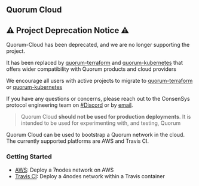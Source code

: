 ## Quorum Cloud

## ⚠️ Project Deprecation Notice ⚠️

Quorum-Cloud has been deprecated, and we are no longer supporting the project.

It has been replaced by [quorum-terraform](https://github.com/ConsenSys/quorum-terraform) and [quorum-kubernetes](https://github.com/ConsenSys/quorum-kubernetes) that offers wider compatibility with Quorum products and cloud providers

We encourage all users with active projects to migrate to [quorum-terraform](https://github.com/ConsenSys/quorum-terraform) or [quorum-kubernetes](https://github.com/ConsenSys/quorum-kubernetes)

If you have any questions or concerns, please reach out to the ConsenSys protocol engineering team on [#Discord](https://chat.consensys.net) or by [email](mailto:quorum@consensys.net).

> Quorum Cloud **should not be used for production deployments**.  It is intended to be used for experimenting with, and testing, Quorum

Quorum Cloud can be used to bootstrap a Quorum network in the cloud.  The currently supported platforms are AWS and Travis CI.

### Getting Started
* [AWS](aws/README.md): Deploy a 7nodes network on AWS
* [Travis CI](travis/README.md): Deploy a 4nodes network within a Travis container 
